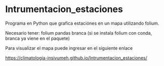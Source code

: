 # Intrumentacion_estaciones

Programa en Python que grafica estaciónes en un mapa utilizando folium. 

Necesario tener: 
folium 
pandas 
branca (si se instala folium con conda, branca ya viene en el paquete)

Para visualizar el mapa puede ingresar en el siguiente enlace
 
https://climatologia-insivumeh.github.io/Intrumentacion_estaciones/
